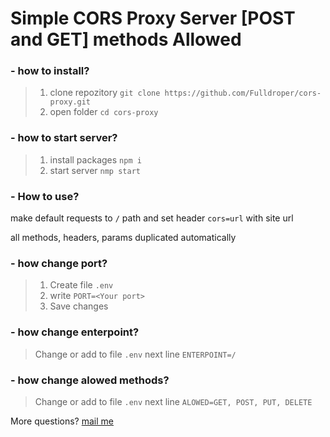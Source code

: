 # Simple CORS Proxy Server [POST and GET] methods Allowed

### - how to install?
> 1. clone repozitory
`git clone https://github.com/Fulldroper/cors-proxy.git`
> 2. open folder
`cd cors-proxy` 

### - how to start server?
> 1. install packages
`npm i`
> 2. start server
`nmp start`

### - How to use?

make default requests to `/` path and set header `cors=url` with site url

all methods, headers, params duplicated automatically

### - how change port?
> 1. Create file `.env`
> 2. write `PORT=<Your port>`
> 3. Save changes

### - how change enterpoint?
> Change or add to file `.env` next line `ENTERPOINT=/`

### - how change alowed methods?
> Change or add to file `.env` next line `ALOWED=GET, POST, PUT, DELETE`

More questions? [mail me](mailto://full_droper@pm.me)